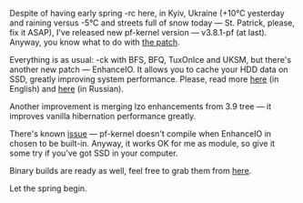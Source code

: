 Despite of having early spring -rc here, in Kyiv, Ukraine (+10°C yesterday and raining versus -5°C and streets full of snow today — St. Patrick, please, fix it ASAP), I've released new pf-kernel version — v3.8.1-pf (at last). Anyway, you know what to do with [the patch](http://pf.natalenko.name/sources/3.8/patch-3.8.1-pf.bz2).  
  
Everything is as usual: -ck with BFS, BFQ, TuxOnIce and UKSM, but there's another new patch — EnhanceIO. It allows you to cache your HDD data on SSD, greatly improving system performance. Please, read more [here](http://www.stec-inc.com/product/ssdcache.php) (in English) and [here](http://habrahabr.ru/post/169845/) (in Russian).  
  
Another improvement is merging lzo enhancements from 3.9 tree — it improves vanilla hibernation performance greatly.  
  
There's known [issue](https://github.com/stec-inc/EnhanceIO/issues/27) — pf-kernel doesn't compile when EnhanceIO in chosen to be built-in. Anyway, it works OK for me as module, so give it some try if you've got SSD in your computer.  
  
Binary builds are ready as well, feel free to grab them from [here](http://pf.natalenko.name/binaries/).  
  
Let the spring begin.
